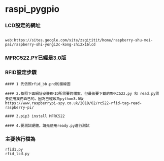raspi_pygpio
============
### LCD設定的網址
~~~

web:https://sites.google.com/site/zsgititit/home/raspberry-shu-mei-pai/raspberry-shi-yongi2c-kong-zhi2x16lcd

~~~

### MFRC522.PY已經是3.0版
### RFID設定步驟
~~~
#### 1 先依照rfid_bb.pnd的接線圖

#### 2.依照下面網址安裝RFID所需要的檔案。但最後要下載的MFRC522.py 和 read.py需要使用我們自已的。因為已經改為python3.0版
https://www.raspberrypi-spy.co.uk/2018/02/rc522-rfid-tag-read-raspberry-pi/

#### 3.pip3 install MFRC522

#### 4.要測試硬體，請先使用ready.py進行測試
~~~

### 主要執行檔為
~~~
rfid1.py
rfid_lcd.py
~~~



